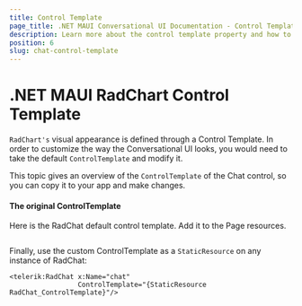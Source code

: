 ```yaml
---
title: Control Template
page_title: .NET MAUI Conversational UI Documentation - Control Template
description: Learn more about the control template property and how to modify it
position: 6
slug: chat-control-template
---
```


# .NET MAUI RadChart Control Template

`RadChart's` visual appearance is defined through a Control Template. In order to customize the way the Conversational UI looks, you would need to take the default `ControlTemplate` and modify it.

This topic gives an overview of the `ControlTemplate` of the Chat control, so you can copy it to your app and make changes.

#### The original ControlTemplate

Here is the RadChat default control template. Add it to the Page resources.

```XAML

```


Finally, use the custom ControlTemplate as a `StaticResource` on any instance of RadChat:

```XAML
<telerik:RadChat x:Name="chat"
				 ControlTemplate="{StaticResource RadChat_ControlTemplate}"/>
```
